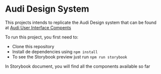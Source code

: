 # Audi Design System

This projects intends to replicate the Audi Design system that can be found at [Audi User Interface Compents](https://www.audi.com/ci/en/guides/user-interface/components/buttons.html#)

To run this project, you first need to:
- Clone this repository
- Install de dependencies using `npm install`
- To see the Storybook preview just run `npm run storybook`

In Storybook document, you will find all the components available so far
